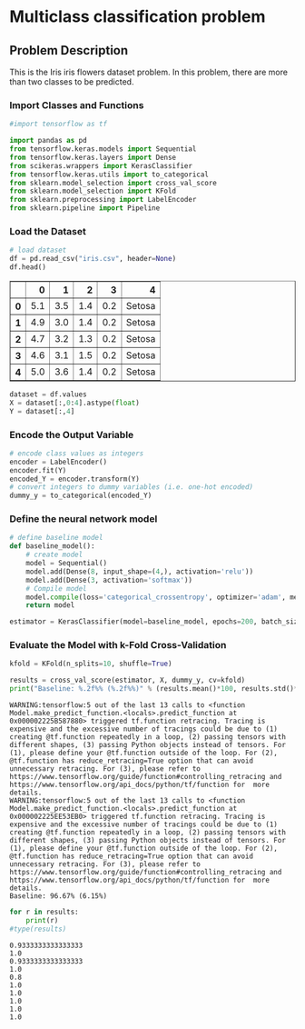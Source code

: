 # Multiclass classification problem

## Problem Description
This is the Iris iris flowers dataset problem. In this problem, there are more than two classes to be predicted.


### Import Classes and Functions


```python
#import tensorflow as tf

import pandas as pd
from tensorflow.keras.models import Sequential
from tensorflow.keras.layers import Dense
from scikeras.wrappers import KerasClassifier
from tensorflow.keras.utils import to_categorical
from sklearn.model_selection import cross_val_score
from sklearn.model_selection import KFold
from sklearn.preprocessing import LabelEncoder
from sklearn.pipeline import Pipeline
```

### Load the Dataset


```python
# load dataset
df = pd.read_csv("iris.csv", header=None)
df.head()
```




<div>
<style scoped>
    .dataframe tbody tr th:only-of-type {
        vertical-align: middle;
    }

    .dataframe tbody tr th {
        vertical-align: top;
    }

    .dataframe thead th {
        text-align: right;
    }
</style>
<table border="1" class="dataframe">
  <thead>
    <tr style="text-align: right;">
      <th></th>
      <th>0</th>
      <th>1</th>
      <th>2</th>
      <th>3</th>
      <th>4</th>
    </tr>
  </thead>
  <tbody>
    <tr>
      <th>0</th>
      <td>5.1</td>
      <td>3.5</td>
      <td>1.4</td>
      <td>0.2</td>
      <td>Setosa</td>
    </tr>
    <tr>
      <th>1</th>
      <td>4.9</td>
      <td>3.0</td>
      <td>1.4</td>
      <td>0.2</td>
      <td>Setosa</td>
    </tr>
    <tr>
      <th>2</th>
      <td>4.7</td>
      <td>3.2</td>
      <td>1.3</td>
      <td>0.2</td>
      <td>Setosa</td>
    </tr>
    <tr>
      <th>3</th>
      <td>4.6</td>
      <td>3.1</td>
      <td>1.5</td>
      <td>0.2</td>
      <td>Setosa</td>
    </tr>
    <tr>
      <th>4</th>
      <td>5.0</td>
      <td>3.6</td>
      <td>1.4</td>
      <td>0.2</td>
      <td>Setosa</td>
    </tr>
  </tbody>
</table>
</div>




```python
dataset = df.values
X = dataset[:,0:4].astype(float)
Y = dataset[:,4]
```

### Encode the Output Variable



```python
# encode class values as integers
encoder = LabelEncoder()
encoder.fit(Y)
encoded_Y = encoder.transform(Y)
# convert integers to dummy variables (i.e. one-hot encoded)
dummy_y = to_categorical(encoded_Y)
```

### Define the neural network model


```python
# define baseline model
def baseline_model():
    # create model
    model = Sequential()
    model.add(Dense(8, input_shape=(4,), activation='relu'))
    model.add(Dense(3, activation='softmax'))
    # Compile model
    model.compile(loss='categorical_crossentropy', optimizer='adam', metrics=['accuracy'])
    return model
```


```python
estimator = KerasClassifier(model=baseline_model, epochs=200, batch_size=5, verbose=0)
```

### Evaluate the Model with k-Fold Cross-Validation



```python
kfold = KFold(n_splits=10, shuffle=True)

results = cross_val_score(estimator, X, dummy_y, cv=kfold)
print("Baseline: %.2f%% (%.2f%%)" % (results.mean()*100, results.std()*100))
```

    WARNING:tensorflow:5 out of the last 13 calls to <function Model.make_predict_function.<locals>.predict_function at 0x000002225B587880> triggered tf.function retracing. Tracing is expensive and the excessive number of tracings could be due to (1) creating @tf.function repeatedly in a loop, (2) passing tensors with different shapes, (3) passing Python objects instead of tensors. For (1), please define your @tf.function outside of the loop. For (2), @tf.function has reduce_retracing=True option that can avoid unnecessary retracing. For (3), please refer to https://www.tensorflow.org/guide/function#controlling_retracing and https://www.tensorflow.org/api_docs/python/tf/function for  more details.
    WARNING:tensorflow:5 out of the last 13 calls to <function Model.make_predict_function.<locals>.predict_function at 0x000002225EE53EB0> triggered tf.function retracing. Tracing is expensive and the excessive number of tracings could be due to (1) creating @tf.function repeatedly in a loop, (2) passing tensors with different shapes, (3) passing Python objects instead of tensors. For (1), please define your @tf.function outside of the loop. For (2), @tf.function has reduce_retracing=True option that can avoid unnecessary retracing. For (3), please refer to https://www.tensorflow.org/guide/function#controlling_retracing and https://www.tensorflow.org/api_docs/python/tf/function for  more details.
    Baseline: 96.67% (6.15%)
    


```python
for r in results:
    print(r)
#type(results)
```

    0.9333333333333333
    1.0
    0.9333333333333333
    1.0
    0.8
    1.0
    1.0
    1.0
    1.0
    1.0
    



